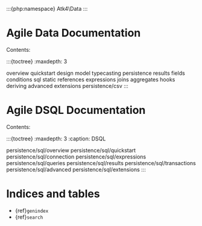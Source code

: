 :::{php:namespace} Atk4\Data
:::

# Agile Data Documentation

Contents:

:::{toctree}
:maxdepth: 3

overview
quickstart
design
model
typecasting
persistence
results
fields
conditions
sql
static
references
expressions
joins
aggregates
hooks
deriving
advanced
extensions
persistence/csv
:::

# Agile DSQL Documentation

Contents:

:::{toctree}
:maxdepth: 3
:caption: DSQL

persistence/sql/overview
persistence/sql/quickstart
persistence/sql/connection
persistence/sql/expressions
persistence/sql/queries
persistence/sql/results
persistence/sql/transactions
persistence/sql/advanced
persistence/sql/extensions
:::

# Indices and tables

- {ref}`genindex`
- {ref}`search`
